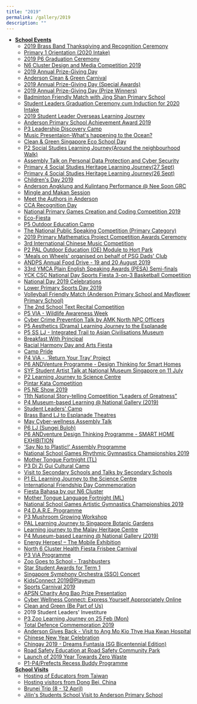 ```yaml
---
title: "2019"
permalink: /gallery/2019
description: ""
---
```

<ul>
<li><u><strong>School Events<br /></strong></u>
<ul>
<li><a href="https://www.facebook.com/pg/Anderson-Primary-School-Official-248457555191296/photos/?tab=album&amp;album_id=2548616591842036" target="_blank" rel="noopener">2019 Brass Band Thanksgiving and Recognition Ceremony</a></li>
<li><a href="https://www.facebook.com/pg/Anderson-Primary-School-Official-248457555191296/photos/?tab=album&amp;album_id=2523894157647613" target="_blank" rel="noopener">Primary 1 Orientation (2020 Intake)</a></li>
<li><a href="https://www.facebook.com/pg/Anderson-Primary-School-Official-248457555191296/photos/?tab=album&amp;album_id=2517039178333111" target="_blank" rel="noopener">2019 P6 Graduation Ceremony</a></li>
<li><a href="https://www.facebook.com/pg/Anderson-Primary-School-Official-248457555191296/photos/?tab=album&amp;album_id=2516661461704216" target="_blank" rel="noopener">N6 Cluster Design and Media Competition 2019</a></li>
<li><a href="https://www.facebook.com/pg/Anderson-Primary-School-Official-248457555191296/photos/?tab=album&amp;album_id=2515136888523340" target="_blank" rel="noopener">2019 Annual Prize-Giving Day</a></li>
<li><a href="https://www.facebook.com/pg/Anderson-Primary-School-Official-248457555191296/photos/?tab=album&amp;album_id=2514825488554480" target="_blank" rel="noopener">Anderson Clean &amp; Green Carnival</a></li>
<li><a href="https://www.facebook.com/pg/Anderson-Primary-School-Official-248457555191296/photos/?tab=album&amp;album_id=2513411835362512" target="_blank" rel="noopener">2019 Annual Prize-Giving Day (Special Awards)</a></li>
<li><a href="https://www.facebook.com/pg/Anderson-Primary-School-Official-248457555191296/photos/?tab=album&amp;album_id=2510867412283621" target="_blank" rel="noopener">2019 Annual Prize-Giving Day (Prize Winners)</a></li>
<li><a href="https://www.facebook.com/pg/Anderson-Primary-School-Official-248457555191296/photos/?tab=album&amp;album_id=2508738615829834" target="_blank" rel="noopener">Badminton Friendly Match with Jing Shan Primary School</a></li>
<li><a href="https://www.facebook.com/pg/Anderson-Primary-School-Official-248457555191296/photos/?tab=album&amp;album_id=2507909479246081" target="_blank" rel="noopener">Student Leaders Graduation Ceremony cum Induction for 2020 Intake</a></li>
<li><a href="https://www.facebook.com/pg/Anderson-Primary-School-Official-248457555191296/photos/?tab=album&amp;album_id=2499368166766879" target="_blank" rel="noopener">2019 Student Leader Overseas Learning Journey</a></li>
<li><a href="https://www.facebook.com/pg/Anderson-Primary-School-Official-248457555191296/photos/?tab=album&amp;album_id=2506174379419591" target="_blank" rel="noopener">Anderson Primary School Achievement Award 2019</a></li>
<li><a href="https://www.facebook.com/pg/Anderson-Primary-School-Official-248457555191296/photos/?tab=album&amp;album_id=2502022099834819" target="_blank" rel="noopener">P3 Leadership Discovery Camp</a></li>
<li><a href="https://www.facebook.com/pg/Anderson-Primary-School-Official-248457555191296/photos/?tab=album&amp;album_id=2501349996568696" target="_blank" rel="noopener">Music Presentaion-What's happening to the Ocean?</a></li>
<li><a href="https://www.facebook.com/pg/Anderson-Primary-School-Official-248457555191296/photos/?tab=album&amp;album_id=2490893044281058" target="_blank" rel="noopener">Clean &amp; Green Singapore Eco School Day</a></li>
<li><a href="https://www.facebook.com/pg/Anderson-Primary-School-Official-248457555191296/photos/?tab=album&amp;album_id=2474250392611990" target="_blank" rel="noopener">P2 Social Studies Learning Journey(Around the neighbourhood Walk)</a></li>
<li><a href="https://www.facebook.com/pg/Anderson-Primary-School-Official-248457555191296/photos/?tab=album&amp;album_id=2434756149894748" target="_blank" rel="noopener">Assembly Talk on Personal Data Protection and Cyber Security</a></li>
<li><a href="https://www.facebook.com/pg/Anderson-Primary-School-Official-248457555191296/photos/?tab=album&amp;album_id=2430982490272114" target="_blank" rel="noopener">Primary 4 Social Studies Heritage Learning Journey(27 Sept)</a></li>
<li><a href="https://www.facebook.com/pg/Anderson-Primary-School-Official-248457555191296/photos/?tab=album&amp;album_id=2430968653606831" target="_blank" rel="noopener">Primary 4 Social Studies Heritage Learning Journey(26 Sept)</a></li>
<li><a href="https://www.facebook.com/pg/Anderson-Primary-School-Official-248457555191296/photos/?tab=album&amp;album_id=2422287927808237" target="_blank" rel="noopener">Children's Day 2019</a></li>
<li><a href="https://www.facebook.com/pg/Anderson-Primary-School-Official-248457555191296/photos/?tab=album&amp;album_id=2414312161939147" target="_blank" rel="noopener">Anderson Angklung and Kulintang Performance @ Nee Soon GRC</a></li>
<li><a href="https://www.facebook.com/pg/Anderson-Primary-School-Official-248457555191296/photos/?tab=album&amp;album_id=2394801143890249" target="_blank" rel="noopener">Mingle and Makan Session</a></li>
<li><a href="https://www.facebook.com/pg/Anderson-Primary-School-Official-248457555191296/photos/?tab=album&amp;album_id=2393888967314800" target="_blank" rel="noopener">Meet the Authors in Anderson</a></li>
<li><a href="https://www.facebook.com/pg/Anderson-Primary-School-Official-248457555191296/photos/?tab=album&amp;album_id=2392803457423351" target="_blank" rel="noopener">CCA Recognition Day</a></li>
<li><a href="https://www.facebook.com/pg/Anderson-Primary-School-Official-248457555191296/photos/?tab=album&amp;album_id=2392474794122884" target="_blank" rel="noopener">National Primary Games Creation and Coding Competition 2019</a></li>
<li><a href="https://www.facebook.com/pg/Anderson-Primary-School-Official-248457555191296/photos/?tab=album&amp;album_id=2388854771151553" target="_blank" rel="noopener">Eco-Fiesta</a></li>
<li><a href="https://www.facebook.com/pg/Anderson-Primary-School-Official-248457555191296/photos/?tab=album&amp;album_id=2383515158352181" target="_blank" rel="noopener">P5 Outdoor Education Camp</a></li>
<li><a href="https://www.facebook.com/pg/Anderson-Primary-School-Official-248457555191296/photos/?tab=album&amp;album_id=2365770313459999" target="_blank" rel="noopener">The National Public Speaking Competition (Primary Category)</a></li>
<li><a href="https://www.facebook.com/pg/Anderson-Primary-School-Official-248457555191296/photos/?tab=album&amp;album_id=2364605946909769" target="_blank" rel="noopener">2019 Primary Mathematics Project Competition Awards Ceremony</a></li>
<li><a href="https://www.facebook.com/pg/Anderson-Primary-School-Official-248457555191296/photos/?tab=album&amp;album_id=2353795561324141" target="_blank" rel="noopener">3rd International Chinese Music Competition</a></li>
<li><a href="https://www.facebook.com/pg/Anderson-Primary-School-Official-248457555191296/photos/?tab=album&amp;album_id=2297861276917570" target="_blank" rel="noopener">P2 PAL Outdoor Education (OE) Module to Hort Park</a></li>
<li><a href="https://www.facebook.com/pg/Anderson-Primary-School-Official-248457555191296/photos/?tab=album&amp;album_id=2340417329328631" target="_blank" rel="noopener">'Meals on Wheels' organised on behalf of PSG Dads' Club</a></li>
<li><a href="https://www.facebook.com/pg/Anderson-Primary-School-Official-248457555191296/photos/?tab=album&amp;album_id=2334895103214187" target="_blank" rel="noopener">ANDPS Annual Food Drive - 19 and 20 August 2019</a></li>
<li><a href="https://www.facebook.com/pg/Anderson-Primary-School-Official-248457555191296/photos/?tab=album&amp;album_id=2333408646696166" target="_blank" rel="noopener">33rd YMCA Plain English Speaking Awards (PESA) Semi-finals</a></li>
<li><a href="https://www.facebook.com/pg/Anderson-Primary-School-Official-248457555191296/photos/?tab=album&amp;album_id=2333408646696166" target="_blank" rel="noopener">YCK CSC National Day Sports Fiesta 3-on-3 Basketball Competition</a></li>
<li><a href="https://www.facebook.com/pg/Anderson-Primary-School-Official-248457555191296/photos/?tab=album&amp;album_id=2323589011011463" target="_blank" rel="noopener">National Day 2019 Celebrations</a></li>
<li><a href="https://www.facebook.com/pg/Anderson-Primary-School-Official-248457555191296/photos/?tab=album&amp;album_id=2323603761009988" target="_blank" rel="noopener">Lower Primary Sports Day 2019</a></li>
<li><a href="https://www.facebook.com/pg/Anderson-Primary-School-Official-248457555191296/photos/?tab=album&amp;album_id=2319926574711040" target="_blank" rel="noopener">Volleyball Friendly Match (Anderson Primary School and Mayflower Primary School)</a></li>
<li><a href="https://www.facebook.com/pg/Anderson-Primary-School-Official-248457555191296/photos/?tab=album&amp;album_id=2319068658130165" target="_blank" rel="noopener">The 2nd School Text Recital Competition</a></li>
<li><a href="https://www.facebook.com/pg/Anderson-Primary-School-Official-248457555191296/photos/?tab=album&amp;album_id=2309665459070485" target="_blank" rel="noopener">P5 VIA - Wildlife Awareness Week</a></li>
<li><a href="https://www.facebook.com/pg/Anderson-Primary-School-Official-248457555191296/photos/?tab=album&amp;album_id=2295613503809014" target="_blank" rel="noopener">Cyber Crime Prevention Talk by AMK North NPC Officers</a></li>
<li><a href="https://www.facebook.com/pg/Anderson-Primary-School-Official-248457555191296/photos/?tab=album&amp;album_id=2295726423797722" target="_blank" rel="noopener">P5 Aesthetics (Drama) Learning Journey to the Esplanade</a></li>
<li><a href="https://www.facebook.com/pg/Anderson-Primary-School-Official-248457555191296/photos/?tab=album&amp;album_id=2294439377259760" target="_blank" rel="noopener">P5 SS LJ - Integrated Trail to Asian Civilisations Museum</a></li>
<li><a href="https://www.facebook.com/pg/Anderson-Primary-School-Official-248457555191296/photos/?tab=album&amp;album_id=2290785060958525" target="_blank" rel="noopener">Breakfast With Principal</a></li>
<li><a href="https://www.facebook.com/pg/Anderson-Primary-School-Official-248457555191296/photos/?tab=album&amp;album_id=2287635874606777" target="_blank" rel="noopener">Racial Harmony Day and Arts Fiesta</a></li>
<li><a href="https://www.facebook.com/pg/Anderson-Primary-School-Official-248457555191296/photos/?tab=album&amp;album_id=2284034334966931" target="_blank" rel="noopener">Camp Pride</a></li>
<li><a href="https://www.facebook.com/pg/Anderson-Primary-School-Official-248457555191296/photos/?tab=album&amp;album_id=2283978198305878" target="_blank" rel="noopener">P4 ViA -&nbsp;&nbsp;&lsquo;Return Your Tray&rsquo; Project</a></li>
<li><a href="https://www.facebook.com/pg/Anderson-Primary-School-Official-248457555191296/photos/?tab=album&amp;album_id=2275625145807850" target="_blank" rel="noopener">P6 ANDVenture Programme - Design Thinking for Smart Homes</a></li>
<li><a href="https://www.facebook.com/pg/Anderson-Primary-School-Official-248457555191296/photos/?tab=album&amp;album_id=2275104202526611" target="_blank" rel="noopener">SYF Student Artist Talk at National Museum Singapore on 11 July</a></li>
<li><a href="https://www.facebook.com/pg/Anderson-Primary-School-Official-248457555191296/photos/?tab=album&amp;album_id=2273870315983333" target="_blank" rel="noopener">P2 Learning Journey to Science Centre</a></li>
<li><a href="https://www.facebook.com/pg/Anderson-Primary-School-Official-248457555191296/photos/?tab=album&amp;album_id=2273863169317381" target="_blank" rel="noopener">Pintar Kata Competition</a></li>
<li><a href="https://www.facebook.com/pg/Anderson-Primary-School-Official-248457555191296/photos/?tab=album&amp;album_id=2273367756033589" target="_blank" rel="noopener">P5 NE Show 2019</a></li>
<li><a href="https://www.facebook.com/pg/Anderson-Primary-School-Official-248457555191296/photos/?tab=album&amp;album_id=2271598826210482" target="_blank" rel="noopener">11th National Story-telling Competition &ldquo;Leaders of Greatness&rdquo;</a></li>
<li><a href="https://www.facebook.com/pg/Anderson-Primary-School-Official-248457555191296/photos/?tab=album&amp;album_id=2101369346566765" target="_blank" rel="noopener">P4 Museum-based Learning @ National Gallery (2019)</a></li>
<li><a href="https://www.facebook.com/pg/Anderson-Primary-School-Official-248457555191296/photos/?tab=album&amp;album_id=2199140560122976" target="_blank" rel="noopener">Student Leaders' Camp</a></li>
<li><a href="https://www.facebook.com/pg/Anderson-Primary-School-Official-248457555191296/photos/?tab=album&amp;album_id=2210565202313845" target="_blank" rel="noopener">Brass Band LJ to Esplanade Theatres<br /></a></li>
<li><a href="https://www.facebook.com/pg/Anderson-Primary-School-Official-248457555191296/photos/?tab=album&amp;album_id=2207217725981926" target="_blank" rel="noopener">May Cyber-wellness Assembly Talk</a></li>
<li><a href="https://www.facebook.com/pg/Anderson-Primary-School-Official-248457555191296/photos/?tab=album&amp;album_id=2195306913839674" target="_blank" rel="noopener">P6 LJ (Sungei Buloh)</a></li>
<li><a href="https://www.facebook.com/pg/Anderson-Primary-School-Official-248457555191296/photos/?tab=album&amp;album_id=2194373513933014" target="_blank" rel="noopener">P6 ANDventure Design Thinking Programme - SMART HOME EXHIBITION</a></li>
<li><a href="https://www.facebook.com/pg/Anderson-Primary-School-Official-248457555191296/photos/?tab=album&amp;album_id=2141688422534857" target="_blank" rel="noopener">'Say No to Plastic!' Assembly Programme</a></li>
<li><a href="https://www.facebook.com/pg/Anderson-Primary-School-Official-248457555191296/photos/?tab=album&amp;album_id=2138720012831698" target="_blank" rel="noopener">National School Games Rhythmic Gymnastics Championships 2019</a></li>
<li><a href="https://www.facebook.com/pg/Anderson-Primary-School-Official-248457555191296/photos/?tab=album&amp;album_id=2131974220172944" target="_blank" rel="noopener">Mother Tongue Fortnight (TL)</a></li>
<li><a href="https://www.facebook.com/pg/Anderson-Primary-School-Official-248457555191296/photos/?tab=album&amp;album_id=2129015553802144" target="_blank" rel="noopener">P3 Di Zi Gui Cultural Camp</a></li>
<li><a href="https://www.facebook.com/pg/Anderson-Primary-School-Official-248457555191296/photos/?tab=album&amp;album_id=2127657133937986" target="_blank" rel="noopener">Visit to Secondary Schools and Talks by Secondary Schools</a></li>
<li><a href="https://www.facebook.com/pg/Anderson-Primary-School-Official-248457555191296/photos/?tab=album&amp;album_id=2123927067644326" target="_blank" rel="noopener">P1 EL Learning Journey to the Science Centre</a></li>
<li><a href="https://www.facebook.com/pg/Anderson-Primary-School-Official-248457555191296/photos/?tab=album&amp;album_id=2123161894387510" target="_blank" rel="noopener">International Friendship Day Commemoration</a></li>
<li><a href="https://www.facebook.com/pg/Anderson-Primary-School-Official-248457555191296/photos/?tab=album&amp;album_id=2113677875335912" target="_blank" rel="noopener">Fiesta Bahasa by our N6 Cluster</a></li>
<li><a href="https://www.facebook.com/pg/Anderson-Primary-School-Official-248457555191296/photos/?tab=album&amp;album_id=2113671275336572" target="_blank" rel="noopener">Mother Tongue Language Fortnight (ML)</a></li>
<li><a href="https://www.facebook.com/pg/Anderson-Primary-School-Official-248457555191296/photos/?tab=album&amp;album_id=2113186438718389" target="_blank" rel="noopener">National School Games Artistic Gymnastics Championships 2019</a></li>
<li><a href="https://www.facebook.com/pg/Anderson-Primary-School-Official-248457555191296/photos/?tab=album&amp;album_id=2111702112200155" target="_blank" rel="noopener">P4 D.A.R.E. Programme</a></li>
<li><a href="https://www.facebook.com/pg/Anderson-Primary-School-Official-248457555191296/photos/?tab=album&amp;album_id=2109848605718839" target="_blank" rel="noopener">P3 Mushroom Growing Workshop</a></li>
<li><a href="https://www.facebook.com/pg/Anderson-Primary-School-Official-248457555191296/photos/?tab=album&amp;album_id=2108557315847968" target="_blank" rel="noopener">PAL Learning Journey to Singapore Botanic Gardens</a></li>
<li><a href="https://www.facebook.com/pg/Anderson-Primary-School-Official-248457555191296/photos/?tab=album&amp;album_id=2102785039758529" target="_blank" rel="noopener">Learning journey to the Malay Heritage Centre</a></li>
<li><a href="https://www.facebook.com/pg/Anderson-Primary-School-Official-248457555191296/photos/?tab=album&amp;album_id=2101369346566765" target="_blank" rel="noopener">P4 Museum-based Learning @ National Gallery (2019)</a></li>
<li><a href="https://www.facebook.com/pg/Anderson-Primary-School-Official-248457555191296/photos/?tab=album&amp;album_id=2100014746702225" target="_blank" rel="noopener">Energy Heroes! &ndash; The Mobile Exhibition</a></li>
<li><a href="https://www.facebook.com/pg/Anderson-Primary-School-Official-248457555191296/photos/?tab=album&amp;album_id=2099886066715093" target="_blank" rel="noopener">North 6 Cluster Health Fiesta Frisbee Carnival</a></li>
<li><a href="https://www.facebook.com/pg/Anderson-Primary-School-Official-248457555191296/photos/?tab=album&amp;album_id=2098216190215414" target="_blank" rel="noopener">P3 ViA Programme</a></li>
<li><a href="https://www.facebook.com/pg/Anderson-Primary-School-Official-248457555191296/photos/?tab=album&amp;album_id=2098205740216459" target="_blank" rel="noopener">Zoo Goes to School - Trashbusters</a></li>
<li><a href="https://www.facebook.com/pg/Anderson-Primary-School-Official-248457555191296/photos/?tab=album&amp;album_id=2088034727900227" target="_blank" rel="noopener">Star Student Awards for Term 1</a></li>
<li><a href="https://www.facebook.com/pg/Anderson-Primary-School-Official-248457555191296/photos/?tab=album&amp;album_id=2087195614650805" target="_blank" rel="noopener">Singapore Symphony Orchestra (SSO) Concert</a></li>
<li><a href="https://www.facebook.com/pg/Anderson-Primary-School-Official-248457555191296/photos/?tab=album&amp;album_id=2087183157985384" target="_blank" rel="noopener">KidsConnect 2019@Playeum</a></li>
<li><a href="https://www.facebook.com/pg/Anderson-Primary-School-Official-248457555191296/photos/?tab=album&amp;album_id=2082882648415435" target="_blank" rel="noopener">Sports Carnival 2019</a></li>
<li><a href="https://www.facebook.com/pg/Anderson-Primary-School-Official-248457555191296/photos/?tab=album&amp;album_id=2082750048428695" target="_blank" rel="noopener">APSN Charity Ang Bao Prize Presentation</a></li>
<li><a href="https://www.facebook.com/pg/Anderson-Primary-School-Official-248457555191296/photos/?tab=album&amp;album_id=2080590558644644" target="_blank" rel="noopener">Cyber Wellness Connect: Express Yourself Appropriately Online</a></li>
<li><a href="https://www.facebook.com/pg/Anderson-Primary-School-Official-248457555191296/photos/?tab=album&amp;album_id=2076886272348406" target="">Clean and Green (Be Part of Us)</a></li>
<li><a target="_blank">2019 Student Leaders' Investiture</a></li>
<li><a href="https://www.facebook.com/pg/Anderson-Primary-School-Official-248457555191296/photos/?tab=album&amp;album_id=2061033230600377" target="_blank" rel="noopener">P3 Zoo Learning Journey on 25 Feb (Mon)</a></li>
<li><a href="https://www.facebook.com/pg/Anderson-Primary-School-Official-248457555191296/photos/?tab=album&amp;album_id=2050806558289711" target="_blank" rel="noopener">Total Defence Commemoration 2019</a></li>
<li><a href="https://www.facebook.com/pg/Anderson-Primary-School-Official-248457555191296/photos/?tab=album&amp;album_id=2048886458481721&amp;__xts__%5B0%5D=68.ARARfmbck49a5VVgQS6ePKTow_fHjyz6idi_Wmv9DfgopTLdAkVJ6ABbFWsiuJO3ItVBt1iudFTp6wwPECjHInt026s8O7IYuMjHXaMrhGGWVuqfTvGcjP13orvsMzEsV3v0XHEdn01i8v_EAEqRbIAFXXenZtGVONwhQguqNxhrfsN21uoM7Pj_N2KOZE7LdmposufYgH1wicAHwicBOdEHcLisSUZhP2Oy7hXJayn05W-vB5i5f8Q8JuayfWWx9miLKdHUyCJ3J8ELXdBArAKHtOSuYD3sUJRqcV1OOKMubwCy-bPHGqr9SULIAIYzlGE0NhVRhIwECYmqc-_92IQrzRB9POxwYR53xRtpVkIAsFawukjdETJJG3KXIZylojU7OfXdKzm_QBUk8TBQDnvyR63OL213-7ulkbZCvF0GUD-DcuFTKDh1V5CHAxQW49yRTcy-tTwdxNMoz-w6&amp;__tn__=-UC-R" target="_blank" rel="noopener">Anderson Gives Back - Visit to Ang Mo Kio Thye Hua Kwan Hospital</a></li>
<li><a href="https://www.facebook.com/pg/Anderson-Primary-School-Official-248457555191296/photos/?tab=album&amp;album_id=2032467773456923" target="_blank" rel="noopener">Chinese New Year Celebration</a></li>
<li><a href="https://www.facebook.com/pg/Anderson-Primary-School-Official-248457555191296/photos/?tab=album&amp;album_id=2031026530267714" target="_blank" rel="noopener">Chingay 2019 - Dreams Funtasia (SG Bicentennial Edition)</a></li>
<li><a href="https://www.facebook.com/pg/Anderson-Primary-School-Official-248457555191296/photos/?tab=album&amp;album_id=2012266552143712" target="_blank" rel="noopener">Road Safety Education at Road Safety Community Park</a></li>
<li><a href="https://www.facebook.com/pg/Anderson-Primary-School-Official-248457555191296/photos/?tab=album&amp;album_id=1997290550307979&amp;__tn__=-UC-R" target="_blank" rel="noopener">Launch of 2019 Year Towards Zero Waste</a>&nbsp;</li>
<li><a href="https://www.facebook.com/pg/Anderson-Primary-School-Official-248457555191296/photos/?tab=album&amp;album_id=1992208574149510&amp;__xts__%5B0%5D=68.ARCz41jICShgXxzD0gYrhqBkdLXpzN89jZeB8WuPJ1APiXAmRDDSjlFR0c7KfeD3_m9s7a9mwr5SQDKiTCujyRLMlbTxv8tW0bd9epHL8bxbN3i2T1vY4mIEmYRqaAI98XI5tfy50N4PkdYetDVG6K_w2rbTWCzp0ZgtisQTdnv8HDcIWcTTNDdHqL-r8rkX2rZSOXHHJoKq6mFmNGnVuc1lIvV3xCKWVgCCKBOwrSB4rjiZ195MkYxW7c2Z0CD7n9DQmyxXgWodVqaYaGqh6O5PDPQBp9mX0Du2_s0om11Kg3maqs-bm08GumkAgdKoZC6pEScDCGvYvOY84PlWtgbKuhKnJ5dYW9xOeA5KczeooIOVGKX9K1qG-MP6Z_EZ4Mki54SXzTDlFyddKhpveKUij0jLFG9gqKwLdniHqhDVH9Bh7TjcO_xh7o6bC7cgEi2yvaelM5S3CQwXsFA7&amp;__tn__=-UC-R" target="_blank" rel="noopener">P1-P4/Prefects Recess Buddy Programme</a></li>
</ul>
<u><strong>School Visits</strong></u>
<ul>
<li><a href="https://www.facebook.com/pg/Anderson-Primary-School-Official-248457555191296/photos/?tab=album&amp;album_id=2343053055731725" target="">Hosting of Educators from Taiwan</a></li>
<li><a href="https://www.facebook.com/pg/Anderson-Primary-School-Official-248457555191296/photos/?tab=album&amp;album_id=2283839731653058" target="">Hosting visitors from Dong Bei, China</a></li>
<li><a href="https://www.facebook.com/pg/Anderson-Primary-School-Official-248457555191296/photos/?tab=album&amp;album_id=2117401814963518" target="_blank" rel="noopener">Brunei Trip (8 - 12 April)</a></li>
<li><a href="https://www.facebook.com/pg/Anderson-Primary-School-Official-248457555191296/photos/?tab=album&amp;album_id=2292751887428509" target="_blank" rel="noopener">Jilin's Students School Visit to Anderson Primary School</a></li>
</ul>
</li>
</ul>